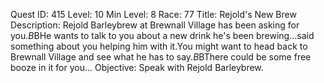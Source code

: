 Quest ID: 415
Level: 10
Min Level: 8
Race: 77
Title: Rejold's New Brew
Description: Rejold Barleybrew at Brewnall Village has been asking for you.$B$BHe wants to talk to you about a new drink he's been brewing...said something about you helping him with it.You might want to head back to Brewnall Village and see what he has to say.$B$BThere could be some free booze in it for you...
Objective: Speak with Rejold Barleybrew.
